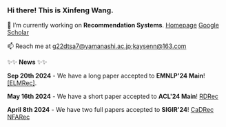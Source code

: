### Hi there! This is Xinfeng Wang. 

🔭 I’m currently working on **Recommendation Systems**. [Homepage](https://wangxfng.github.io/) [Google Scholar](https://scholar.google.com/citations?user=l-ye3qgAAAAJ&hl=zh-CN)

📫 Reach me at g22dtsa7@yamanashi.ac.jp;kaysenn@163.com 

✨✨ **News** ✨✨

**Sep 20th 2024** - We have a long paper accepted to **EMNLP'24 Main**! [[ELMRec]](https://arxiv.org/pdf/2409.19979).

**May 16th 2024** - We have a short paper accepted to **ACL'24 Main**! [RDRec](https://arxiv.org/pdf/2405.10587)

**April 8th 2024** - We have two full papers accepted to **SIGIR'24**! [CaDRec](https://arxiv.org/pdf/2404.06895) [NFARec](https://arxiv.org/pdf/2404.06900)

